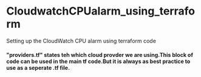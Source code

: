 # CloudwatchCPUalarm_using_terraform
Setting up the CloudWatch CPU alarm using terraform code

#### "providers.tf" states teh which cloud provder we are using.This block of code can be used in the main tf code.But it is always as best practice to use as a seperate .tf file.



